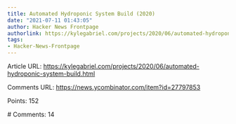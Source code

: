 ```yaml
---
title: Automated Hydroponic System Build (2020)
date: "2021-07-11 01:43:05"
author: Hacker News Frontpage
authorlink: https://kylegabriel.com/projects/2020/06/automated-hydroponic-system-build.html
tags:
- Hacker-News-Frontpage
---
```


<p>Article URL: <a href="https://kylegabriel.com/projects/2020/06/automated-hydroponic-system-build.html">https://kylegabriel.com/projects/2020/06/automated-hydroponic-system-build.html</a></p>
<p>Comments URL: <a href="https://news.ycombinator.com/item?id=27797853">https://news.ycombinator.com/item?id=27797853</a></p>
<p>Points: 152</p>
<p># Comments: 14</p>
